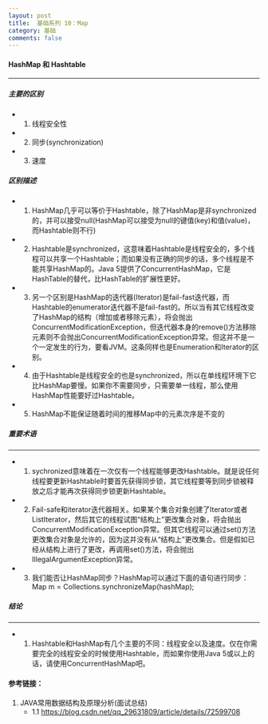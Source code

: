 ```yaml
---
layout: post
title:  基础系列 10：Map
category: 基础
comments: false
---
```


#### HashMap 和 Hashtable 
 ---
 
##### 主要的区别
 
 * 1. 线程安全性
 * 2. 同步(synchronization)
 * 3. 速度


##### 区别描述

 * 1. HashMap几乎可以等价于Hashtable，除了HashMap是非synchronized的，并可以接受null(HashMap可以接受为null的键值(key)和值(value)，而Hashtable则不行)
 * 2. Hashtable是synchronized，这意味着Hashtable是线程安全的，多个线程可以共享一个Hashtable；而如果没有正确的同步的话，多个线程是不能共享HashMap的。Java 5提供了ConcurrentHashMap，它是HashTable的替代，比HashTable的扩展性更好。
 * 3. 另一个区别是HashMap的迭代器(Iterator)是fail-fast迭代器，而Hashtable的enumerator迭代器不是fail-fast的。所以当有其它线程改变了HashMap的结构（增加或者移除元素），将会抛出ConcurrentModificationException，但迭代器本身的remove()方法移除元素则不会抛出ConcurrentModificationException异常。但这并不是一个一定发生的行为，要看JVM。这条同样也是Enumeration和Iterator的区别。
 * 4. 由于Hashtable是线程安全的也是synchronized，所以在单线程环境下它比HashMap要慢。如果你不需要同步，只需要单一线程，那么使用HashMap性能要好过Hashtable。
 * 5. HashMap不能保证随着时间的推移Map中的元素次序是不变的

 
##### 重要术语
 ---
 
 * 1. sychronized意味着在一次仅有一个线程能够更改Hashtable。就是说任何线程要更新Hashtable时要首先获得同步锁，其它线程要等到同步锁被释放之后才能再次获得同步锁更新Hashtable。
 * 2. Fail-safe和iterator迭代器相关。如果某个集合对象创建了Iterator或者ListIterator，然后其它的线程试图“结构上”更改集合对象，将会抛出ConcurrentModificationException异常。但其它线程可以通过set()方法更改集合对象是允许的，因为这并没有从“结构上”更改集合。但是假如已经从结构上进行了更改，再调用set()方法，将会抛出IllegalArgumentException异常。
 * 3. 我们能否让HashMap同步？HashMap可以通过下面的语句进行同步：
Map m = Collections.synchronizeMap(hashMap);

##### 结论
---

* 1. Hashtable和HashMap有几个主要的不同：线程安全以及速度。仅在你需要完全的线程安全的时候使用Hashtable，而如果你使用Java 5或以上的话，请使用ConcurrentHashMap吧。 
 
#### 参考链接：
 
 1. JAVA常用数据结构及原理分析(面试总结)
 	* 1.1 <https://blog.csdn.net/qq_29631809/article/details/72599708>
 
 
 
 
 
 
 
 
 
 
 
 
 
 
 
 
 
 